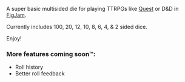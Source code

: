 A super basic multisided die for playing TTRPGs like [Quest](https://www.adventure.game/) or D&D in [FigJam](https://www.figma.com/figjam/).

Currently includes 100, 20, 12, 10, 8, 6, 4, & 2 sided dice.

Enjoy!

### More features coming soon™:

- Roll history
- Better roll feedback
